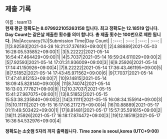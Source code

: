 


  
## 제출 기록  
이름 : team13  
**현재 평균 정확도는 8.079922105263158 입니다. 최고 정확도는 12.18519 입니다.**  
**Day Count는 같은날 제출한 횟수를 의미 합니다. 총 제출 횟수는 100번으로 제한 됩니다.**
|No|Accuracy(%)|Submission Time|Day Count|
| :---: | :---: | :---: | :---: |
|1|3.92593|2021-04-28 16:21:37.376193+09:00|1|
|2|4.88889|2021-05-03 16:28:05.535852+09:00|1|
|3|5.22222|2021-05-14 16:54:47.464429+09:00|1|
|4|5.7037|2021-05-14 16:59:24.611029+09:00|2|
|5|7.92593|2021-05-14 17:01:31.936009+09:00|3|
|6|9.25926|2021-05-14 17:14:41.150926+09:00|4|
|7|8.22222|2021-05-14 17:36:43.461195+09:00|5|
|8|7.51852|2021-05-14 17:43:45.971562+09:00|6|
|9|7.7037|2021-05-14 17:47:41.812153+09:00|7|
|10|9.14815|2021-05-14 18:09:45.828140+09:00|8|
|11|8.74074|2021-05-14 18:13:03.777821+09:00|9|
|12|10.37037|2021-05-15 15:41:27.987075+09:00|1|
|13|8.51852|2021-05-15 15:53:38.235840+09:00|2|
|14|3.11111|2021-05-15 16:08:34.155914+09:00|3|
|15|10.11111|2021-05-15 16:17:06.217275+09:00|4|
|16|10.88889|2021-05-17 01:11:49.503422+09:00|1|
|17|8.81481|2021-05-17 15:57:35.591615+09:00|2|
|18|11.25926|2021-05-17 16:18:17.874472+09:00|3|
|19|12.18519|2021-05-17 16:36:54.532976+09:00|4|


**정확도는 소숫점 5자리 까지 출력됩니다.**
**Time zone is seoul,korea (UTC+9:00)**
